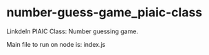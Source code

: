 # number-guess-game_piaic-class
<p>LinkdeIn PIAIC Class: Number guessing game.</p>
<p> Main file to run on node is: index.js</p>